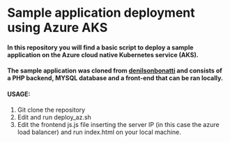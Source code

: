 # Sample application deployment using Azure AKS
#### In this repository you will find a basic script to deploy a sample application on the Azure cloud native Kubernetes service (AKS).

#### The sample application was cloned from [denilsonbonatti](https://github.com/denilsonbonatti/k8s-projeto1-app-base) and consists of a PHP backend, MYSQL database and a front-end that can be ran locally.

#### USAGE:

1. Git clone the repository
2. Edit and run deploy_az.sh
3. Edit the frontend js.js file inserting the server IP (in this case the azure load balancer) and run index.html on your local machine.
